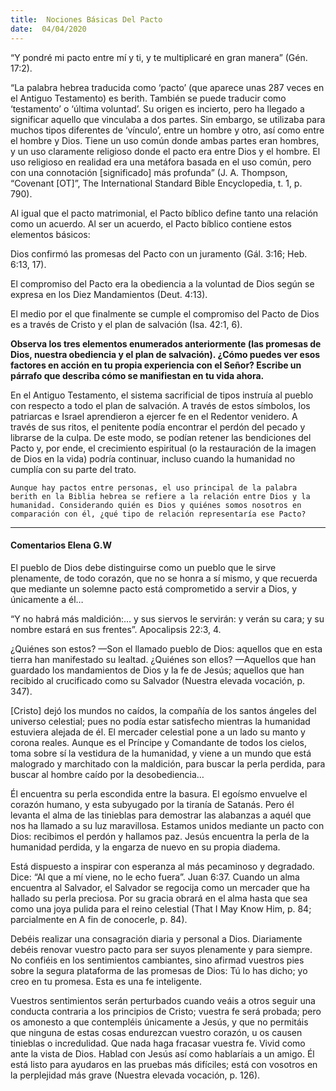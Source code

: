 ```yaml
---
title:  Nociones Básicas Del Pacto
date:  04/04/2020
---
```


“Y pondré mi pacto entre mí y ti, y te multiplicaré en gran manera” (Gén. 17:2).

“La palabra hebrea traducida como ‘pacto’ (que aparece unas 287 veces en el Antiguo Testamento) es berith. También se puede traducir como ‘testamento’ o ‘última voluntad’. Su origen es incierto, pero ha llegado a significar aquello que vinculaba a dos partes. Sin embargo, se utilizaba para muchos tipos diferentes de ‘vínculo’, entre un hombre y otro, así como entre el hombre y Dios. Tiene un uso común donde ambas partes eran hombres, y un uso claramente religioso donde el pacto era entre Dios y el hombre. El uso religioso en realidad era una metáfora basada en el uso común, pero con una connotación [significado] más profunda” (J. A. Thompson, “Covenant [OT]”, The International Standard Bible Encyclopedia, t. 1, p. 790).

Al igual que el pacto matrimonial, el Pacto bíblico define tanto una relación como un acuerdo. Al ser un acuerdo, el Pacto bíblico contiene estos elementos básicos:

Dios confirmó las promesas del Pacto con un juramento (Gál. 3:16; Heb. 6:13, 17).

El compromiso del Pacto era la obediencia a la voluntad de Dios según se expresa en los Diez Mandamientos (Deut. 4:13).

El medio por el que finalmente se cumple el compromiso del Pacto de Dios es a través de Cristo y el plan de salvación (Isa. 42:1, 6).

**Observa los tres elementos enumerados anteriormente (las promesas de Dios, nuestra obediencia y el plan de salvación). ¿Cómo puedes ver esos factores en acción en tu propia experiencia con el Señor? Escribe un párrafo que describa cómo se manifiestan en tu vida ahora.**

En el Antiguo Testamento, el sistema sacrificial de tipos instruía al pueblo con respecto a todo el plan de salvación. A través de estos símbolos, los patriarcas e Israel aprendieron a ejercer fe en el Redentor venidero. A través de sus ritos, el penitente podía encontrar el perdón del pecado y librarse de la culpa. De este modo, se podían retener las bendiciones del Pacto y, por ende, el crecimiento espiritual (o la restauración de la imagen de Dios en la vida) podría continuar, incluso cuando la humanidad no cumplía con su parte del trato.

`Aunque hay pactos entre personas, el uso principal de la palabra berith en la Biblia hebrea se refiere a la relación entre Dios y la humanidad. Considerando quién es Dios y quiénes somos nosotros en comparación con él, ¿qué tipo de relación representaría ese Pacto?`

---

#### Comentarios Elena G.W

El pueblo de Dios debe distinguirse como un pueblo que le sirve plenamente, de todo corazón, que no se honra a sí mismo, y que recuerda que mediante un solemne pacto está comprometido a servir a Dios, y únicamente a él…

“Y no habrá más maldición:… y sus siervos le servirán: y verán su cara; y su nombre estará en sus frentes”. Apocalipsis 22:3, 4.

¿Quiénes son estos? —Son el llamado pueblo de Dios: aquellos que en esta tierra han manifestado su lealtad. ¿Quiénes son ellos? —Aquellos que han guardado los mandamientos de Dios y la fe de Jesús; aquellos que han recibido al crucificado como su Salvador (Nuestra elevada vocación, p. 347).

[Cristo] dejó los mundos no caídos, la compañía de los santos ángeles del universo celestial; pues no podía estar satisfecho mientras la humanidad estuviera alejada de él. El mercader celestial pone a un lado su manto y corona reales. Aunque es el Príncipe y Comandante de todos los cielos, toma sobre sí la vestidura de la humanidad, y viene a un mundo que está malogrado y marchitado con la maldición, para buscar la perla perdida, para buscar al hombre caído por la desobediencia…

Él encuentra su perla escondida entre la basura. El egoísmo envuelve el corazón humano, y esta subyugado por la tiranía de Satanás. Pero él levanta el alma de las tinieblas para demostrar las alabanzas a aquél que nos ha llamado a su luz maravillosa. Estamos unidos mediante un pacto con Dios: recibimos el perdón y hallamos paz. Jesús encuentra la perla de la humanidad perdida, y la engarza de nuevo en su propia diadema.

Está dispuesto a inspirar con esperanza al más pecaminoso y degradado. Dice: “Al que a mí viene, no le echo fuera”. Juan 6:37. Cuando un alma encuentra al Salvador, el Salvador se regocija como un mercader que ha hallado su perla preciosa. Por su gracia obrará en el alma hasta que sea como una joya pulida para el reino celestial (That I May Know Him, p. 84; parcialmente en A fin de conocerle, p. 84).

Debéis realizar una consagración diaria y personal a Dios. Diariamente debéis renovar vuestro pacto para ser suyos plenamente y para siempre. No confiéis en los sentimientos cambiantes, sino afirmad vuestros pies sobre la segura plataforma de las promesas de Dios: Tú lo has dicho; yo creo en tu promesa. Esta es una fe inteligente.

Vuestros sentimientos serán perturbados cuando veáis a otros seguir una conducta contraria a los principios de Cristo; vuestra fe será probada; pero os amonesto a que contempléis únicamente a Jesús, y que no permitáis que ninguna de estas cosas endurezcan vuestro corazón, u os causen tinieblas o incredulidad. Que nada haga fracasar vuestra fe. Vivid como ante la vista de Dios. Hablad con Jesús así como hablaríais a un amigo. Él está listo para ayudaros en las pruebas más difíciles; está con vosotros en la perplejidad más grave (Nuestra elevada vocación, p. 126).